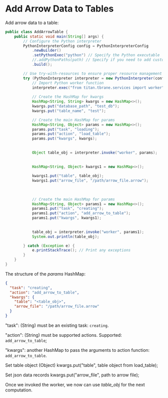 # Add Arrow Data to Tables


Add arrow data to a table:

```JAVA
public class AddArrowTable {
    public static void main(String[] args) {
        // Configure the Python interpreter
        PythonInterpreterConfig config = PythonInterpreterConfig
            .newBuilder()
            .setPythonExec("python") // Specify the Python executable
            //.addPythonPaths(path) // Specify if you need to add custom paths
            .build();

        // Use try-with-resources to ensure proper resource management
        try (PythonInterpreter interpreter = new PythonInterpreter(config)) {
            // Import Python worker function
            interpreter.exec("from titan.tbrane.services import worker");
            
            // Create the HashMap for kwargs
            HashMap<String, String> kwargs = new HashMap<>();
            kwargs.put("database_path", "test_db");
            kwargs.put("table_name", "test");

            // Create the main HashMap for params
            HashMap<String, Object> params = new HashMap<>();
            params.put("task", "loading");
            params.put("action", "load_table");
            params.put("kwargs", kwargs);
            
            
            Object table_obj = interpreter.invoke("worker", params);
            
            
            HashMap<String, Object> kwargs1 = new HashMap<>();
            
            kwargs1.put("table", table_obj);
            kwargs1.put("arrow_file", "/path/arrow_file.arrow");
            
            
            
            // Create the main HashMap for params
            HashMap<String, Object> params1 = new HashMap<>();
            params1.put("task", "creating");
            params1.put("action", "add_arrow_to_table");
            params1.put("kwargs", kwargs1);
            
            
            table_obj = interpreter.invoke("worker", params1);
            System.out.println(table_obj);

        } catch (Exception e) {
            e.printStackTrace(); // Print any exceptions
        }
    }
}
```

The structure of the *params* HashMap:

```JSON
{
  "task": "creating",
  "action": "add_arrow_to_table",
  "kwargs": {
    "table": "<table_obj>",
    "arrow_file": "/path/arrow_file.arrow"
  }
}
```


"task": (String) must be an existing task: `creating`.

"action": (String) must be supported actions. Supported: `add_arrow_to_table`;

"kwargs": another HashMap to pass the arguments to action function: `add_arrow_to_table`.

Set table object (Object)
kwargs.put("table", table object from load_table);

Set json data records
kwargs.put("arrow_file", path to arrow file);

Once we invoked the worker, we now can use *table_obj* for the next computation.

